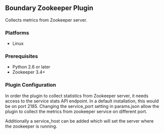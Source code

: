 Boundary Zookeeper Plugin
-----------------------------
Collects metrics from Zookeeper server.

### Platforms
- Linux

### Prerequisites
- Python 2.6 or later
- Zookeeper 3.4+

### Plugin Configuration

In order the plugin to collect statistics from Zookeeper server, it needs access to the service stats API endpoint.
In a default installation, this would be on port 2185. 
Changing the service_port setting in params.json allow the plugin to collect the metrics from zookeeper service on different port.

Additionally a service_host can be added which will set the server where the zookeeper is running.
